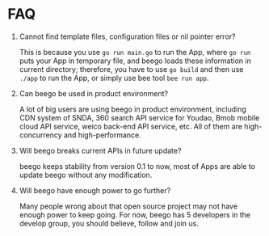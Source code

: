 # FAQ

1. Cannot find template files, configuration files or nil pointer error?

	This is because you use `go run main.go` to run the App, where `go run` puts your App in temporary file, and beego loads these information in current directory; therefore, you have to use `go build` and then use `./app` to run the App, or simply use bee tool `bee run app`.

1. Can beego be used in product environment?

	A lot of big users are using beego in product environment, including CDN system of SNDA, 360 search API service for Youdao, Bmob mobile cloud API service, weico back-end API service, etc. All of them are high-concurrency and high-performance.
	
1. Will beego breaks current APIs in future update?

	beego keeps stability from version 0.1 to now, most of Apps are able to update beego without any modification.
	
1. Will beego have enough power to go further?

	Many people wrong about that open source project may not have enough power to keep going. For now, beego has 5 developers in the develop group, you should believe, follow and join us.